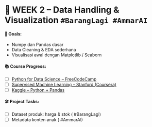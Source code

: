 # 📅 WEEK 2 – Data Handling & Visualization `#BarangLagi #AmmarAI`
#### 🎯 Goals:
- Numpy dan Pandas dasar
- Data Cleaning & EDA sederhana
- Visualisasi awal dengan Matplotlib / Seaborn

#### 📚 Course Progress:
- [ ] [Python for Data Science – FreeCodeCamp](https://www.freecodecamp.org/learn/scientific-computing-with-python/)
- [ ] [Supervised Machine Learning – Stanford (Coursera)](https://www.coursera.org/learn/machine-learning)
- [ ] [Kaggle – Python + Pandas](https://www.kaggle.com/learn/pandas)

#### 🛠️ Project Tasks:
- [ ] Dataset produk: harga & stok ( #BarangLagi)
- [ ] Metadata konten anak ( #AmmarAI)
